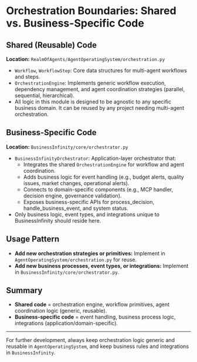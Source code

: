 # Orchestration Boundaries: Shared vs. Business-Specific Code

## Shared (Reusable) Code
**Location:** `RealmOfAgents/AgentOperatingSystem/orchestration.py`

- `Workflow`, `WorkflowStep`: Core data structures for multi-agent workflows and steps.
- `OrchestrationEngine`: Implements generic workflow execution, dependency management, and agent coordination strategies (parallel, sequential, hierarchical).
- All logic in this module is designed to be agnostic to any specific business domain. It can be reused by any project needing multi-agent orchestration.

## Business-Specific Code
**Location:** `BusinessInfinity/core/orchestrator.py`

- `BusinessInfinityOrchestrator`: Application-layer orchestrator that:
  - Integrates the shared `OrchestrationEngine` for workflow and agent coordination.
  - Adds business logic for event handling (e.g., budget alerts, quality issues, market changes, operational alerts).
  - Connects to domain-specific components (e.g., MCP handler, decision engine, governance validation).
  - Exposes business-specific APIs for process_decision, handle_business_event, and system status.
- Only business logic, event types, and integrations unique to BusinessInfinity should reside here.

## Usage Pattern
- **Add new orchestration strategies or primitives:** Implement in `AgentOperatingSystem/orchestration.py` for reuse.
- **Add new business processes, event types, or integrations:** Implement in `BusinessInfinity/core/orchestrator.py`.

## Summary
- **Shared code** = orchestration engine, workflow primitives, agent coordination logic (generic, reusable).
- **Business-specific code** = event handling, business process logic, integrations (application/domain-specific).

---
For further development, always keep orchestration logic generic and reusable in `AgentOperatingSystem`, and keep business rules and integrations in `BusinessInfinity`.
